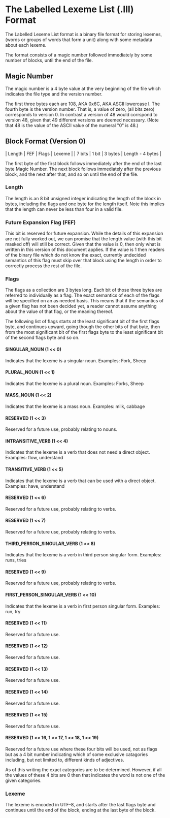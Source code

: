 # The Labelled Lexeme List (.lll) Format

The Labelled Lexeme List format is a binary file format for storing
lexemes, (words or groups of words that form a unit) along with some
metadata about each lexeme.

The format consists of a magic number followed immediately by some
number of blocks, until the end of the file.

## Magic Number

The magic number is a 4 byte value at the very beginning of the file
which indicates the file type and the version number.

The first three bytes each are 108, AKA 0x6C, AKA ASCII lowercase l.
The fourth byte is the version number. That is, a value of zero, (all
bits zero) corresponds to version 0. In contrast a version of 48 would
corrspond to version 48, given that 49 different versions are deemed
necessary. (Note that 48 is the value of the ASCII value of the numeral
"0" is 48.)

## Block Format (Version 0)

| Length |  FEF  |  Flags  |      Lexeme      |
| 7 bits | 1 bit | 3 bytes | Length - 4 bytes |

The first byte of the first block follows immediately after the end of
the last byte Magic Number. The next block follows immediately after the
previous block, and the next after that, and so on until the end of the
file.

### Length

The length is an 8 bit unsigned integer indicating the length of the
block in bytes, including the flags and one byte for the length itself.
Note this implies that the length can never be less than four in a
valid file.

### Future Expansion Flag (FEF)

This bit is reserved for future expansion. While the details of this
expansion are not fully worked out, we can promise that the length value
(with this bit masked off) will still be correct. Given that the value
is 0, then only what is written in this version of this document
applies. If the value is 1 then readers of the binary file which do not
know the exact, currently undecided semantics of this flag must skip
over that block using the length in order to correctly process the rest
of the file.

### Flags

The flags as a collection are 3 bytes long. Each bit of those three
bytes are referred to individually as a flag. The exact semantics of
each of the flags will be specified on an as needed basis. This means
that if the semantics of a given flag has not been decided yet, a reader
cannot assume anything about the value of that flag, or the meaning
thereof.

The following list of flags starts at the least significant bit of the
first flags byte, and continues upward, going though the other bits of
that byte, then from the most significant bit of the first flags byte to
the least significant bit of the second flags byte and so on.

#### SINGULAR_NOUN (1 << 0)

Indicates that the lexeme is a singular noun.
Examples: Fork, Sheep

#### PLURAL_NOUN (1 << 1)

Indicates that the lexeme is a plural noun.
Examples: Forks, Sheep

#### MASS_NOUN (1 << 2)

Indicates that the lexeme is a mass noun.
Examples: milk, cabbage

#### RESERVED (1 << 3)

Reserved for a future use, probably relating to nouns.

#### INTRANSITIVE_VERB (1 << 4)

Indicates that the lexeme is a verb that does not need a direct object.
Examples: flow, understand

#### TRANSITIVE_VERB (1 << 5)

Indicates that the lexeme is a verb that can be used with a direct object.
Examples: have, understand

#### RESERVED (1 << 6)

Reserved for a future use, probably relating to verbs.

#### RESERVED (1 << 7)

Reserved for a future use, probably relating to verbs.

#### THIRD_PERSON_SINGULAR_VERB (1 << 8)

Indicates that the lexeme is a verb in third person singular form.
Examples: runs, tries

#### RESERVED (1 << 9)

Reserved for a future use, probably relating to verbs.

#### FIRST_PERSON_SINGULAR_VERB (1 << 10)

Indicates that the lexeme is a verb in first person singular form.
Examples: run, try

#### RESERVED (1 << 11)

Reserved for a future use.

#### RESERVED (1 << 12)

Reserved for a future use.

#### RESERVED (1 << 13)

Reserved for a future use.

#### RESERVED (1 << 14)

Reserved for a future use.

#### RESERVED (1 << 15)

Reserved for a future use.

#### RESERVED (1 << 16, 1 << 17, 1 << 18, 1 << 19)

Reserved for a future use where these four bits will be used, not as
flags but as a 4 bit number indicating which of some exclusive
catagories including, but not limited to, different kinds of adjectives.

As of this writing the exact categories are to be determined. However,
if all the values of these 4 bits are 0 then that indicates the word
is not one of the given categories.



### Lexeme

The lexeme is encoded in UTF-8, and starts after the last flags byte and
continues until the end of the block, ending at the last byte of the
block.
